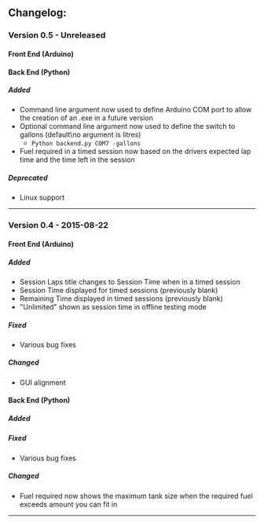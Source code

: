 ## Changelog:
### Version 0.5 - Unreleased
#### Front End (Arduino)
#### Back End (Python)
##### Added
* Command line argument now used to define Arduino COM port to allow the creation of an .exe in a future version
* Optional command line argument now used to define the switch to gallons (default\no argument is litres)
  * ```Python backend.py COM7 -gallons```
* Fuel required in a timed session now based on the drivers expected lap time and the time left in the session

##### Deprecated
* Linux support

___

### Version 0.4 - 2015-08-22
#### Front End (Arduino)
##### Added
* Session Laps title changes to Session Time when in a timed session
* Session Time displayed for timed sessions (previously blank)
* Remaining Time displayed in timed sessions (previously blank)
* "Unlimited" shown as session time in offline testing mode

##### Fixed
* Various bug fixes

##### Changed
* GUI alignment

#### Back End (Python)
##### Added

##### Fixed
* Various bug fixes

##### Changed
* Fuel required now shows the maximum tank size when the required fuel exceeds amount you can fit in


___
